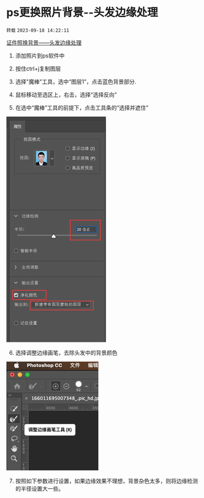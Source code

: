# ps更换照片背景--头发边缘处理

`转载` `2023-09-18 14:22:11`
 
[证件照换背景——头发边缘处理](http://www.lgwimonday.cn/archives/797)

1. 添加照片到ps软件中

2. 按住ctrl+j复制图层

3. 选择"魔棒"工具，选中“图层1”，点击蓝色背景部分.

4. 鼠标移动至选区上，右击，选择“选择反向”

5. 在选中“魔棒”工具的前提下，点击工具条的“选择并遮住”

![](9.jpg)

6. 选择调整边缘画笔，去除头发中的背景颜色
  
![](10.jpg)

7. 按照如下参数进行设置，如果边缘效果不理想，背景杂色太多，则将边缘检测的半径设置大一些。

